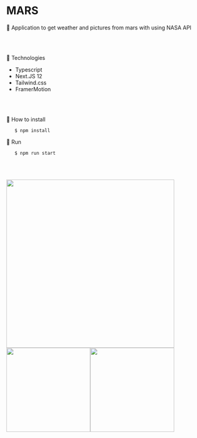 # MARS

🚀 Application to get weather and pictures from mars with using NASA API

<br></br>

🐪 Technologies
 - Typescript
 - Next.JS 12
 - Tailwind.css
 - FramerMotion

<br></br>

 🐰 How to install 
 ```
    $ npm install
 ```

 🐰 Run
 ```
    $ npm run start
 ```

<br></br>

<img width="440px" src="https://i.imgur.com/sg0Djlh.png">

<div style="display:flex; flex-direction:row;">
    <img width="220px" src="https://i.imgur.com/HPM7Eyz.png">
    <img width="220px" src="https://i.imgur.com/HPM7Eyz.png">
</div>